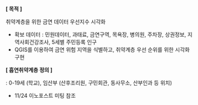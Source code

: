 **[ 목적 ]**

취약계층을 위한 금연 데이터 우선지수 시각화

- 확보 데이터 : 민원데이터, 과태료, 금연구역, 목욕장, 병의원, 주차장, 상권정보, 지역사회건강조사, 5세별 주민등록 인구
- QGIS를 이용하여 금연 위험 지역을 식별하고, 취약계층 우선 순위를 위한 시각화 구현



**[ 흡연취약계층 정의 ]**

: 0-19세 (학교), 임산부 (산후조리원, 구민회관, 동사무소, 산부인과 등 위치)

- 11/24 이노포스트 미팅 참조 

